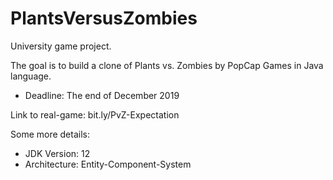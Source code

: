 # PlantsVersusZombies
University game project.

The goal is to build a clone of Plants vs. Zombies by PopCap Games in Java language.
* Deadline: The end of December 2019

Link to real-game: bit.ly/PvZ-Expectation

Some more details:
+ JDK Version: 12
+ Architecture: Entity-Component-System
